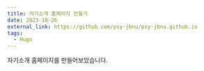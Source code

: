 ```yaml
---
title: 자기소개 홈페이지 만들기
date: 2023-10-26
external_link: https://github.com/psy-jbnu/psy-jbnu.github.io
tags:
  - Hugo
---
```


자기소개 홈페이지를 만들어보았습니다.

<!--more-->
